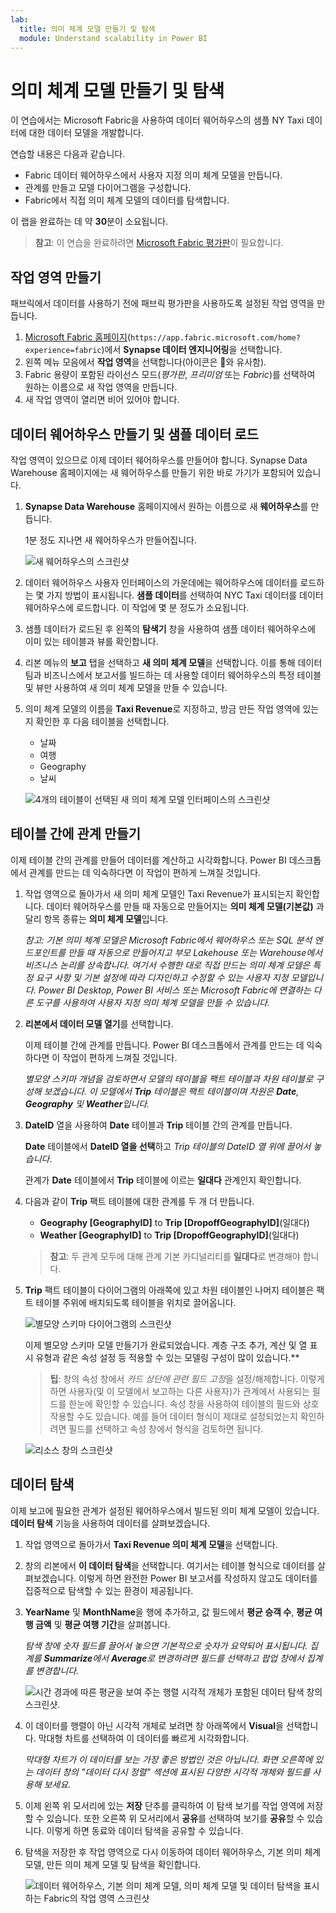 ```yaml
---
lab:
  title: 의미 체계 모델 만들기 및 탐색
  module: Understand scalability in Power BI
---
```


# 의미 체계 모델 만들기 및 탐색

이 연습에서는 Microsoft Fabric을 사용하여 데이터 웨어하우스의 샘플 NY Taxi 데이터에 대한 데이터 모델을 개발합니다.

연습할 내용은 다음과 같습니다.

- Fabric 데이터 웨어하우스에서 사용자 지정 의미 체계 모델을 만듭니다.
- 관계를 만들고 모델 다이어그램을 구성합니다.
- Fabric에서 직접 의미 체계 모델의 데이터를 탐색합니다.

이 랩을 완료하는 데 약 **30**분이 소요됩니다.

> **참고**: 이 연습을 완료하려면 [Microsoft Fabric 평가판](https://learn.microsoft.com/fabric/get-started/fabric-trial)이 필요합니다.

## 작업 영역 만들기

패브릭에서 데이터를 사용하기 전에 패브릭 평가판을 사용하도록 설정된 작업 영역을 만듭니다.

1. [Microsoft Fabric 홈페이지](https://app.fabric.microsoft.com/home?experience=fabric)(`https://app.fabric.microsoft.com/home?experience=fabric`)에서 **Synapse 데이터 엔지니어링**을 선택합니다.
1. 왼쪽 메뉴 모음에서 **작업 영역**을 선택합니다(아이콘은 와 유사함).
1. Fabric 용량이 포함된 라이선스 모드(*평가판*, *프리미엄* 또는 *Fabric*)를 선택하여 원하는 이름으로 새 작업 영역을 만듭니다.
1. 새 작업 영역이 열리면 비어 있어야 합니다.

## 데이터 웨어하우스 만들기 및 샘플 데이터 로드

작업 영역이 있으므로 이제 데이터 웨어하우스를 만들어야 합니다. Synapse Data Warehouse 홈페이지에는 새 웨어하우스를 만들기 위한 바로 가기가 포함되어 있습니다.

1. **Synapse Data Warehouse** 홈페이지에서 원하는 이름으로 새 **웨어하우스**를 만듭니다.

    1분 정도 지나면 새 웨어하우스가 만들어집니다.
    
    ![새 웨어하우스의 스크린샷](./Images/new-data-warehouse2.png)

1. 데이터 웨어하우스 사용자 인터페이스의 가운데에는 웨어하우스에 데이터를 로드하는 몇 가지 방법이 표시됩니다. **샘플 데이터**를 선택하여 NYC Taxi 데이터를 데이터 웨어하우스에 로드합니다. 이 작업에 몇 분 정도가 소요됩니다.

1. 샘플 데이터가 로드된 후 왼쪽의 **탐색기** 창을 사용하여 샘플 데이터 웨어하우스에 이미 있는 테이블과 뷰를 확인합니다.

1. 리본 메뉴의 **보고** 탭을 선택하고 **새 의미 체계 모델**을 선택합니다. 이를 통해 데이터 팀과 비즈니스에서 보고서를 빌드하는 데 사용할 데이터 웨어하우스의 특정 테이블 및 뷰만 사용하여 새 의미 체계 모델을 만들 수 있습니다.

1. 의미 체계 모델의 이름을 **Taxi Revenue**로 지정하고, 방금 만든 작업 영역에 있는지 확인한 후 다음 테이블을 선택합니다.
   - 날짜
   - 여행
   - Geography
   - 날씨
     
   ![4개의 테이블이 선택된 새 의미 체계 모델 인터페이스의 스크린샷](./Images/new-semantic-model.png)
     
## 테이블 간에 관계 만들기

이제 테이블 간의 관계를 만들어 데이터를 계산하고 시각화합니다. Power BI 데스크톱에서 관계를 만드는 데 익숙하다면 이 작업이 편하게 느껴질 것입니다.

1. 작업 영역으로 돌아가서 새 의미 체계 모델인 Taxi Revenue가 표시되는지 확인합니다. 데이터 웨어하우스를 만들 때 자동으로 만들어지는 **의미 체계 모델(기본값)** 과 달리 항목 종류는 **의미 체계 모델**입니다.

     *참고: 기본 의미 체계 모델은 Microsoft Fabric에서 웨어하우스 또는 SQL 분석 엔드포인트를 만들 때 자동으로 만들어지고 부모 Lakehouse 또는 Warehouse에서 비즈니스 논리를 상속합니다. 여기서 수행한 대로 직접 만드는 의미 체계 모델은 특정 요구 사항 및 기본 설정에 따라 디자인하고 수정할 수 있는 사용자 지정 모델입니다. Power BI Desktop, Power BI 서비스 또는 Microsoft Fabric에 연결하는 다른 도구를 사용하여 사용자 지정 의미 체계 모델을 만들 수 있습니다.*

1. **리본에서 데이터 모델 열기**를 선택합니다.

    이제 테이블 간에 관계를 만듭니다. Power BI 데스크톱에서 관계를 만드는 데 익숙하다면 이 작업이 편하게 느껴질 것입니다.

    *별모양 스키마 개념을 검토하면서 모델의 테이블을 팩트 테이블과 차원 테이블로 구성해 보겠습니다. 이 모델에서 **Trip** 테이블은 팩트 테이블이며 차원은 **Date**, **Geography** 및 **Weather**입니다.*

1. **DateID** 열을 사용하여 **Date** 테이블과 **Trip** 테이블 간의 관계를 만듭니다.

    **Date** 테이블에서 **DateID 열을 선택**하고 *Trip 테이블의 DateID 열 위에 끌어서 놓습니다*.

    관계가 **Date** 테이블에서 **Trip** 테이블에 이르는 **일대다** 관계인지 확인합니다.

1. 다음과 같이 **Trip** 팩트 테이블에 대한 관계를 두 개 더 만듭니다.

   - **Geography [GeographyID]** to **Trip [DropoffGeographyID]**(일대다)
   - **Weather [GeographyID]** to **Trip [DropoffGeographyID]**(일대다)

    > **참고**: 두 관계 모두에 대해 관계 기본 카디널리티를 **일대다**로 변경해야 합니다.

1. **Trip** 팩트 테이블이 다이어그램의 아래쪽에 있고 차원 테이블인 나머지 테이블은 팩트 테이블 주위에 배치되도록 테이블을 위치로 끌어옵니다.

    ![별모양 스키마 다이어그램의 스크린샷](./Images/star-schema-diagram.png)

    이제 별모양 스키마 모델 만들기가 완료되었습니다. 계층 구조 추가, 계산 및 열 표시 유형과 같은 속성 설정 등 적용할 수 있는 모델링 구성이 많이 있습니다.**

    > **팁**: 창의 속성 창에서 *카드 상단에 관련 필드 고정*을 설정/해제합니다. 이렇게 하면 사용자(및 이 모델에서 보고하는 다른 사용자)가 관계에서 사용되는 필드를 한눈에 확인할 수 있습니다. 속성 창을 사용하여 테이블의 필드와 상호 작용할 수도 있습니다. 예를 들어 데이터 형식이 제대로 설정되었는지 확인하려면 필드를 선택하고 속성 창에서 형식을 검토하면 됩니다.

     ![리소스 창의 스크린샷](./Images/properties-pane.png)

## 데이터 탐색

이제 보고에 필요한 관계가 설정된 웨어하우스에서 빌드된 의미 체계 모델이 있습니다. **데이터 탐색** 기능을 사용하여 데이터를 살펴보겠습니다.

1. 작업 영역으로 돌아가서 **Taxi Revenue 의미 체계 모델**을 선택합니다.

1. 창의 리본에서 **이 데이터 탐색**을 선택합니다. 여기서는 테이블 형식으로 데이터를 살펴보겠습니다. 이렇게 하면 완전한 Power BI 보고서를 작성하지 않고도 데이터를 집중적으로 탐색할 수 있는 환경이 제공됩니다.

1. **YearName** 및 **MonthName**을 행에 추가하고, 값 필드에서 **평균 승객 수**, **평균 여행 금액** 및 **평균 여행 기간**을 살펴봅니다.

    *탐색 창에 숫자 필드를 끌어서 놓으면 기본적으로 숫자가 요약되어 표시됩니다. 집계를 **Summarize**에서 **Average**로 변경하려면 필드를 선택하고 팝업 창에서 집계를 변경합니다.*

    ![시간 경과에 따른 평균을 보여 주는 행렬 시각적 개체가 포함된 데이터 탐색 창의 스크린샷.](./Images/explore-data-fabric.png)

1. 이 데이터를 행렬이 아닌 시각적 개체로 보려면 창 아래쪽에서 **Visual**을 선택합니다. 막대형 차트를 선택하여 이 데이터를 빠르게 시각화합니다.

   *막대형 차트가 이 데이터를 보는 가장 좋은 방법인 것은 아닙니다. 화면 오른쪽에 있는 데이터 창의 "데이터 다시 정렬" 섹션에 표시된 다양한 시각적 개체와 필드를 사용해 보세요.*

1. 이제 왼쪽 위 모서리에 있는 **저장** 단추를 클릭하여 이 탐색 보기를 작업 영역에 저장할 수 있습니다. 또한 오른쪽 위 모서리에서 **공유**를 선택하여 보기를 **공유**할 수 있습니다. 이렇게 하면 동료와 데이터 탐색을 공유할 수 있습니다.

1. 탐색을 저장한 후 작업 영역으로 다시 이동하여 데이터 웨어하우스, 기본 의미 체계 모델, 만든 의미 체계 모델 및 탐색을 확인합니다.

    ![데이터 웨어하우스, 기본 의미 체계 모델, 의미 체계 모델 및 데이터 탐색을 표시하는 Fabric의 작업 영역 스크린샷](./Images/semantic-model-workspace.png)

